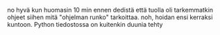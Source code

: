 no hyvä kun huomasin 10 min ennen dedistä että tuolla oli tarkemmatkin ohjeet siihen mitä "ohjelman runko" tarkoittaa.
noh, hoidan ensi kerraksi kuntoon. Python tiedostossa on kuitenkin duunia tehty
